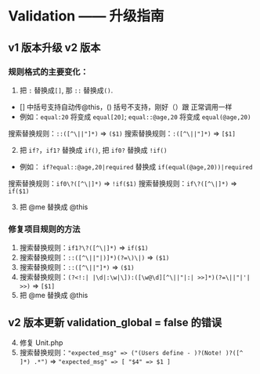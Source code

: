 # Validation —— 升级指南

## v1 版本升级 v2 版本

### 规则格式的主要变化：

1. 把 `:` 替换成`[]`, 那 `::` 替换成`()`.
- [] 中括号支持自动传@this，() 括号不支持，刚好（）跟 正常调用一样
- 例如：`equal:20` 将变成 `equal[20]`; `equal::@age,20` 将变成 `equal(@age,20)`

搜索替换规则：`::([^\||"]*)` => `($1)`
搜索替换规则：`:([^\||"]*)` => `[$1]`

2. 把 `if?`，`if1?` 替换成 `if()`, 把 `if0?` 替换成 `!if()`
- 例如： `if?equal::@age,20|required` 替换成 `if(equal(@age,20))|required`

搜索替换规则：`if0\?([^\|]*)` => `!if($1)`
搜索替换规则：`if\?([^\|]*)` => `if($1)`

3. 把 @me 替换成 @this

### 修复项目规则的方法

1. 搜索替换规则：`if1?\?([^\|]*)` => `if($1)`
2. 搜索替换规则：`::([^\||"|)]*)(?=\)\|)` => `($1)`
3. 搜索替换规则：`::([^\||"]*)` => `($1)`
4. 搜索替换规则：`(?<!:| |\d|:\w|\]):([\w@\d][^\||"|:| >>]*)(?=\||"|'| >>)` => `[$1]`
5. 把 @me 替换成 @this

## v2 版本更新 validation_global = false 的错误
4. 修复 Unit.php
1. 搜索替换规则：`"expected_msg" => ("(Users define - )?(Note! )?([^ ]*) .*")` => `"expected_msg" => [ "$4" => $1 ]`